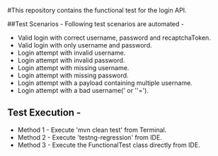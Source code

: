 #This repository contains the functional test for the login API.

##Test Scenarios -
Following test scenarios are automated -
- Valid login with correct username, password and recaptchaToken.
- Valid login with only username and password.
- Login attempt with invalid username.
- Login attempt with invalid password. 
- Login attempt with missing username.
- Login attempt with missing password. 
- Login attempt with a payload containing multiple username.
- Login attempt with a bad username(' or ''=').

## Test Execution -
- Method 1 - Execute 'mvn clean test' from Terminal.
- Method 2 - Execute 'testng-regression' from IDE.
- Method 3 - Execute the FunctionalTest class directly from IDE. 